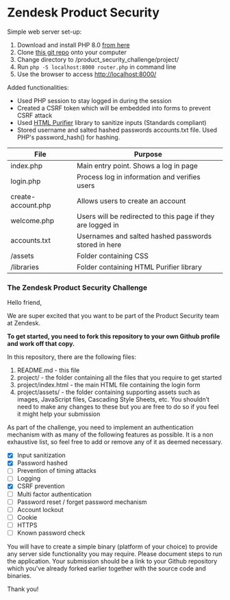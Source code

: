 # Zendesk Product Security

Simple web server set-up:
1. Download and install PHP 8.0 [from here](https://www.php.net/downloads)
2. Clone [this git repo](https://github.com/hussain1998/product_security_challenge) onto your computer
3. Change directory to /product_security_challenge/project/
4. Run `php -S localhost:8000 router.php` in command line
5. Use the browser to access [http://localhost:8000/](http://localhost:8000/) 

Added functionalities:
- Used PHP session to stay logged in during the session
- Created a CSRF token which will be embedded into forms to prevent CSRF attack
- Used [HTML Purifier](http://htmlpurifier.org/) library to sanitize inputs (Standards compliant)
- Stored username and salted hashed passwords accounts.txt file. Used PHP's password_hash() for hashing.

| File               | Purpose                                                     |
|--------------------|-------------------------------------------------------------|
| index.php          | Main entry point. Shows a log in page                       |
| login.php          | Process log in information and verifies users               |
| create-account.php | Allows users to create an account                           |
| welcome.php        | Users will be redirected to this page if they are logged in |
| accounts.txt       | Usernames and salted hashed passwords stored in here        |
| /assets            | Folder containing CSS                                       |
| /libraries         | Folder containing HTML Purifier library                     |


### The Zendesk Product Security Challenge

Hello friend,

We are super excited that you want to be part of the Product Security team at Zendesk.

**To get started, you need to fork this repository to your own Github profile and work off that copy.**

In this repository, there are the following files:
1. README.md - this file
2. project/ - the folder containing all the files that you require to get started
3. project/index.html - the main HTML file containing the login form
4. project/assets/ - the folder containing supporting assets such as images, JavaScript files, Cascading Style Sheets, etc. You shouldn’t need to make any changes to these but you are free to do so if you feel it might help your submission

As part of the challenge, you need to implement an authentication mechanism with as many of the following features as possible. It is a non exhaustive list, so feel free to add or remove any of it as deemed necessary.

- [X] Input sanitization
- [X] Password hashed
- [ ] Prevention of timing attacks
- [ ] Logging
- [X] CSRF prevention
- [ ] Multi factor authentication
- [ ] Password reset / forget password mechanism
- [ ] Account lockout
- [ ] Cookie
- [ ] HTTPS
- [ ] Known password check

You will have to create a simple binary (platform of your choice) to provide any server side functionality you may require. Please document steps to run the application. Your submission should be a link to your Github repository which you've already forked earlier together with the source code and binaries.

Thank you!
